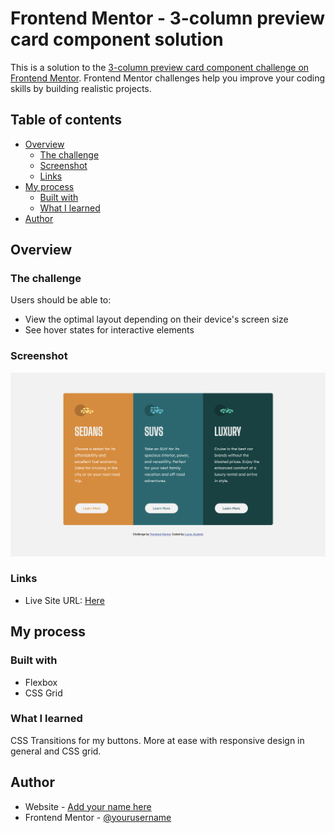 # Frontend Mentor - 3-column preview card component solution

This is a solution to the [3-column preview card component challenge on Frontend Mentor](https://www.frontendmentor.io/challenges/3column-preview-card-component-pH92eAR2-). Frontend Mentor challenges help you improve your coding skills by building realistic projects. 

## Table of contents

- [Overview](#overview)
  - [The challenge](#the-challenge)
  - [Screenshot](#screenshot)
  - [Links](#links)
- [My process](#my-process)
  - [Built with](#built-with)
  - [What I learned](#what-i-learned)
- [Author](#author)

## Overview

### The challenge

Users should be able to:

- View the optimal layout depending on their device's screen size
- See hover states for interactive elements

### Screenshot

![](/images/Challenge_completed.png)

### Links

- Live Site URL: [Here](https://lucasjld.fr/frontend-mentor/index.html)

## My process

### Built with

- Flexbox
- CSS Grid

### What I learned

CSS Transitions for my buttons. More at ease with responsive design in general and CSS grid.

## Author

- Website - [Add your name here](https://www.lucasjld.fr)
- Frontend Mentor - [@yourusername](https://www.frontendmentor.io/profile/Ljld)
